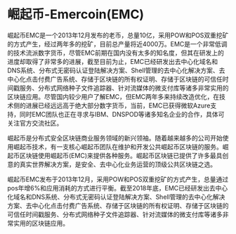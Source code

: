 # 

# 崛起币-Emercoin(EMC)

崛起币EMC是一个2013年12月发布的老币，总量10亿，采用POW和POS双重挖矿的方式产生，经过两年多的挖矿，目前总产量将近4000万。EMC是一个非常低调的技术流派数字货币，尽管EMC前期在国内没有太多的知名度，但其在研发上的进度却取得了非常多的进展，截至目前为止，EMC已经研发出去中心化域名和DNS系统、分布式无密码认证登陆解决方案、Shell管理的去中心化解决方案、去中心化点击付费广告系统、存储于区块链的所有权证明、存储于区块链的可信任时间戳服务、分布式网络种子文件追踪器、针对流媒体的微支付库等诸多非常实用的区块链应用。尽管国内较少用户了解EMC，但EMC两年多来持续改造优化，在技术侧的进展已经远远高于绝大部分数字货币，当前，EMC已获得微软Azure支持，同时EMC团队也正在寻求与IBM、DNSPOD等诸多知名企业的合作，具体可关注官方交流社区。

崛起币是分布式安全区块链商业服务领域的新兴领袖。随着越来越多的公司开始使用崛起币技术，有一支核心崛起币团队在维护和开发公共崛起币区块链的服务。崛起币区块链使用崛起币(EMC)来提供各种服务。崛起币区块链已提供了许多最具创意的真实世界解决方案，是安全、去中心化业务运营的顶级公共区块链之选。

崛起币EMC发布于2013年12月，采用POW和POS双重挖矿的方式产生，总量通过pos年增6%和应用消耗的方式进行平衡。截至2018年底，EMC已经研发出去中心化域名和DNS系统、分布式无密码认证登陆解决方案、Shell管理的去中心化解决方案、去中心化点击付费广告系统、存储于区块链的所有权证明、存储于区块链的可信任时间戳服务、分布式网络种子文件追踪器、针对流媒体的微支付库等诸多非常实用的区块链应用。

